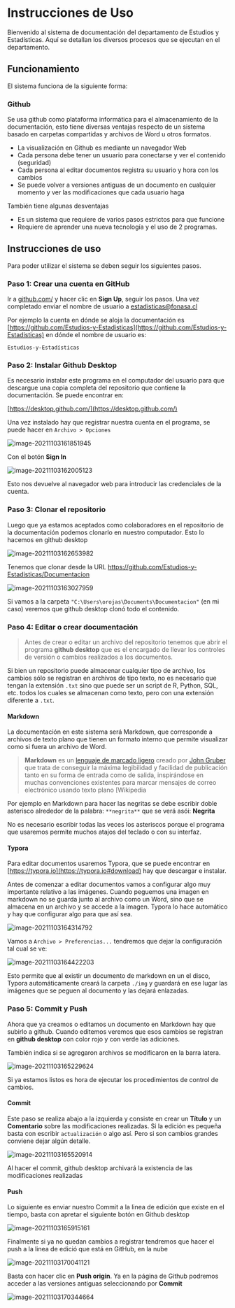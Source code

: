 # Instrucciones de Uso

Bienvenido al sistema de documentación del departamento de Estudios y Estadísticas. Aquí se detallan los diversos procesos que se ejecutan en el departamento.

## Funcionamiento

El sistema funciona de la siguiente forma:

### Github

Se usa github como plataforma informática para el almacenamiento de la documentación, esto tiene diversas ventajas respecto de un sistema basado en carpetas compartidas y archivos de Word u otros formatos.

- La visualización en Github es mediante un navegador Web
- Cada persona debe tener un usuario para conectarse y ver el contenido (seguridad)
- Cada persona al editar documentos registra su usuario y hora con los cambios
- Se puede volver a versiones antiguas de un documento en cualquier momento y ver las modificaciones que cada usuario haga

También tiene algunas desventajas

- Es un sistema que requiere de varios pasos estrictos para que funcione
- Requiere de aprender una nueva tecnología y el uso de 2 programas.



## Instrucciones de uso

Para poder utilizar el sistema se deben seguir los siguientes pasos.

### Paso 1: Crear una cuenta en GitHub

Ir a [github.com/](https://github.com/) y hacer clic en **Sign Up**, seguir los pasos. Una vez completado enviar el nombre de usuario a [estadisticas@fonasa.cl](#)

Por ejemplo la cuenta en dónde se aloja la documentación es [https://github.com/Estudios-y-Estadisticas](https://github.com/Estudios-y-Estadisticas) en dónde el nombre de usuario es:

```
Estudios-y-Estadísticas
```

### Paso 2: Instalar Github Desktop

Es necesario instalar este programa en el computador del usuario para que descargue una copia completa del repositorio que contiene la documentación. Se puede encontrar en:

[https://desktop.github.com/](https://desktop.github.com/)

Una vez instalado hay que registrar nuestra cuenta en el programa, se puede hacer en `Archivo > Opciones`

![image-20211103161851945](img/image-20211103161851945.png)

Con el botón **Sign In**

![image-20211103162005123](img/image-20211103162005123.png)

Esto nos devuelve al navegador web para introducir las credenciales de la cuenta.

### Paso 3: Clonar el repositorio

Luego que ya estamos aceptados como colaboradores en el repositorio de la documentación podemos clonarlo en nuestro computador. Esto lo hacemos en github desktop

![image-20211103162653982](img/image-20211103162653982.png)



Tenemos que clonar desde la URL https://github.com/Estudios-y-Estadisticas/Documentacion

![image-20211103163027959](img/image-20211103163027959.png)

Si vamos a la carpeta `"C:\Users\orojas\Documents\Documentacion"` (en mi caso) veremos que github desktop clonó todo el contenido.

### Paso 4: Editar o crear documentación

> Antes de crear o editar un archivo del repositorio tenemos que abrir el programa **github desktop** que es el encargado de llevar los controles de versión o cambios realizados a los documentos.

Si bien un repositorio puede almacenar cualquier tipo de archivo, los cambios sólo se registran en archivos de tipo texto, no es necesario que tengan la extensión `.txt` sino que puede ser un script de R, Python, SQL, etc. todos los cuales se almacenan como texto, pero con una extensión diferente a `.txt`.

#### Markdown

La documentación en este sistema será Markdown, que corresponde a archivos de texto plano que tienen un formato interno que permite visualizar como si fuera un archivo de Word.

> **Markdown** es un [lenguaje de marcado ligero](https://es.wikipedia.org/wiki/Lenguajes_de_marcas_ligeros) creado por [John Gruber](https://es.wikipedia.org/w/index.php?title=John_Gruber&action=edit&redlink=1) que trata de conseguir la máxima legibilidad y facilidad de publicación tanto en su forma de entrada como de salida, inspirándose en muchas  convenciones existentes para marcar mensajes de correo electrónico  usando texto plano [Wikipedia

Por ejemplo en Markdown para hacer las negritas se debe escribir doble asterisco alrededor de la palabra: `**negrita**` que se verá asói: **Negrita**

No es necesario escribir todas las veces los asteriscos porque el programa que usaremos permite muchos atajos del teclado o con su interfaz.

#### Typora

Para editar documentos usaremos Typora, que se puede encontrar en [https://typora.io](https://typora.io#download) hay que descargar e instalar.

Antes de comenzar a editar documentos vamos a configurar algo muy importante relativo a las imágenes. Cuando peguemos una imagen en markdown no se guarda junto al archivo como un Word, sino que se almacena en un archivo y se accede a la imagen. Typora lo hace automático y hay que configurar algo para que así sea.

![image-20211103164314792](img/image-20211103164314792.png)

Vamos a `Archivo > Preferencias...` tendremos que dejar la configuración tal cual se ve:

![image-20211103164422203](img/image-20211103164422203.png)

Esto permite que al existir un documento de markdown en un el disco, Typora automáticamente creará la carpeta `./img` y guardará en ese lugar las imágenes que se peguen al documento y las dejará enlazadas.

### Paso 5: Commit y Push

Ahora que ya creamos o editamos un documento en Markdown hay que subirlo a github. Cuando editemos veremos que esos cambios se registran en **github desktop** con color rojo y con verde las adiciones.

También indica si se agregaron archivos se modificaron en la barra latera.

![image-20211103165229624](img/image-20211103165229624.png)

Si ya estamos listos es hora de ejecutar los procedimientos de control de cambios.

#### Commit

Este paso se realiza abajo a la izquierda y consiste en crear un **Título** y un **Comentario** sobre las modificaciones realizadas. Si la edición es pequeña basta con escribir `actualización` o algo así. Pero si son cambios grandes conviene dejar algún detalle.

![image-20211103165520914](img/image-20211103165520914.png)

Al hacer el commit, github desktop archivará la existencia de las modificaciones realizadas

#### Push

Lo siguiente es enviar nuestro Commit a la linea de edición que existe en el tiempo, basta con apretar el siguiente botón en Github desktop

![image-20211103165915161](img/image-20211103165915161.png)

Finalmente si ya no quedan cambios a registrar tendremos que hacer el push a la linea de edició que está en GitHub, en la nube

![image-20211103170041121](img/image-20211103170041121.png)

Basta con hacer clic en **Push origin**. Ya en la página de Github podremos acceder a las versiones antiguas seleccionando por **Commit**

![image-20211103170344664](img/image-20211103170344664.png)

